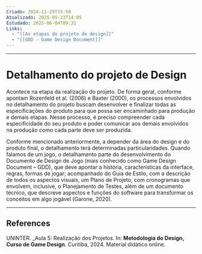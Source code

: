```yaml
---
Criado: 2024-11-25T15:50
Atualizado: 2025-05-23T14:05
Estudado: 2025-06-04T09:31
Links:
  - "[[As etapas do projeto de design]]"
  - "[[GDD - Game Design Document]]"
---
```

---
# Detalhamento do projeto de Design

Acontece na etapa da realização do projeto. De forma geral, conforme apontam Rozenfeld et al. (2006) e Baxter (2000), os processos envolvidos no detalhamento do projeto buscam desenvolver e finalizar todas as especificações do produto para que possa ser encaminhado para produção e demais etapas. Nesse processo, é preciso compreender cada especificidade do seu produto e poder comunicar aos demais envolvidos na produção como cada parte deve ser produzida.

Conforme mencionado anteriormente, a depender da área do design e do produto final, o detalhamento terá determinadas particularidades. Quando falamos de um jogo, o detalhamento parte do desenvolvimento do Documento de Design de Jogo (mais conhecido como Game Design Document – GDD), que deve apontar a história, características da interface, regras, formas de jogar; acompanhado do Guia de Estilo, com a descrição de todos os aspectos visuais, um Plano de Projeto, com cronogramas que envolvem, inclusive, o Planejamento de Testes, além de um documento técnico, que descreve aspectos e funções do software para transformar os conceitos em algo jogável (Garone, 2020).


---
## References

UNINTER.  _Aula 5: Realização dos Projetos. In: **Metodologia do Design, Curso de Game Design**. Curitiba, 2024. Material didático online.